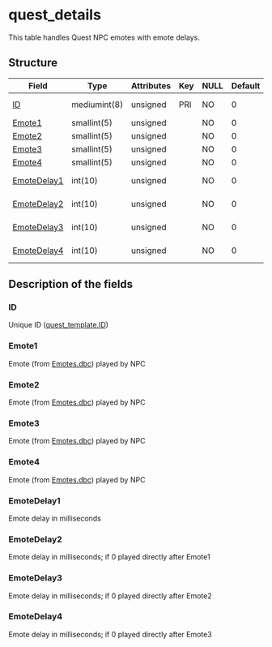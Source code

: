 # quest\_details

This table handles Quest NPC emotes with emote delays.

## Structure 

| Field                           | Type         | Attributes | Key | NULL | Default | Comment                                                |
|---------------------------------|--------------|------------|-----|------|---------|--------------------------------------------------------|
| [ID](#id)                       | mediumint(8) | unsigned   | PRI | NO   | 0       | Unique ID ([quest\_template.ID](quest_template.md#id)) |
| [Emote1](#emote1)               | smallint(5)  | unsigned   |     | NO   | 0       | Quest NPC [Emote](../../dbc/Emotes.md)                 |
| [Emote2](#emote2)               | smallint(5)  | unsigned   |     | NO   | 0       | Quest NPC [Emote](../../dbc/Emotes.md)                 |
| [Emote3](#emote3)               | smallint(5)  | unsigned   |     | NO   | 0       | Quest NPC [Emote](../../dbc/Emotes.md)                 |
| [Emote4](#emote4)               | smallint(5)  | unsigned   |     | NO   | 0       | Quest NPC [Emote](../../dbc/Emotes.md)                 |
| [EmoteDelay1](#emotedelay1)     | int(10)      | unsigned   |     | NO   | 0       | Emote delay in milliseconds                            |
| [EmoteDelay2](#emotedelay2)     | int(10)      | unsigned   |     | NO   | 0       | Emote delay in milliseconds                            |
| [EmoteDelay3](#emotedelay3)     | int(10)      | unsigned   |     | NO   | 0       | Emote delay in milliseconds                            |
| [EmoteDelay4](#emotedelay4)     | int(10)      | unsigned   |     | NO   | 0       | Emote delay in milliseconds                            |

## Description of the fields

### ID

Unique ID ([quest\_template.ID](quest_template.md#id))

### Emote1

Emote (from [Emotes.dbc](../../dbc/Emotes.md)) played by NPC

### Emote2

Emote (from [Emotes.dbc](../../dbc/Emotes.md)) played by NPC

### Emote3

Emote (from [Emotes.dbc](../../dbc/Emotes.md)) played by NPC

### Emote4

Emote (from [Emotes.dbc](../../dbc/Emotes.md)) played by NPC

### EmoteDelay1

Emote delay in milliseconds

### EmoteDelay2

Emote delay in milliseconds; if 0 played directly after Emote1

### EmoteDelay3

Emote delay in milliseconds; if 0 played directly after Emote2

### EmoteDelay4

Emote delay in milliseconds; if 0 played directly after Emote3


